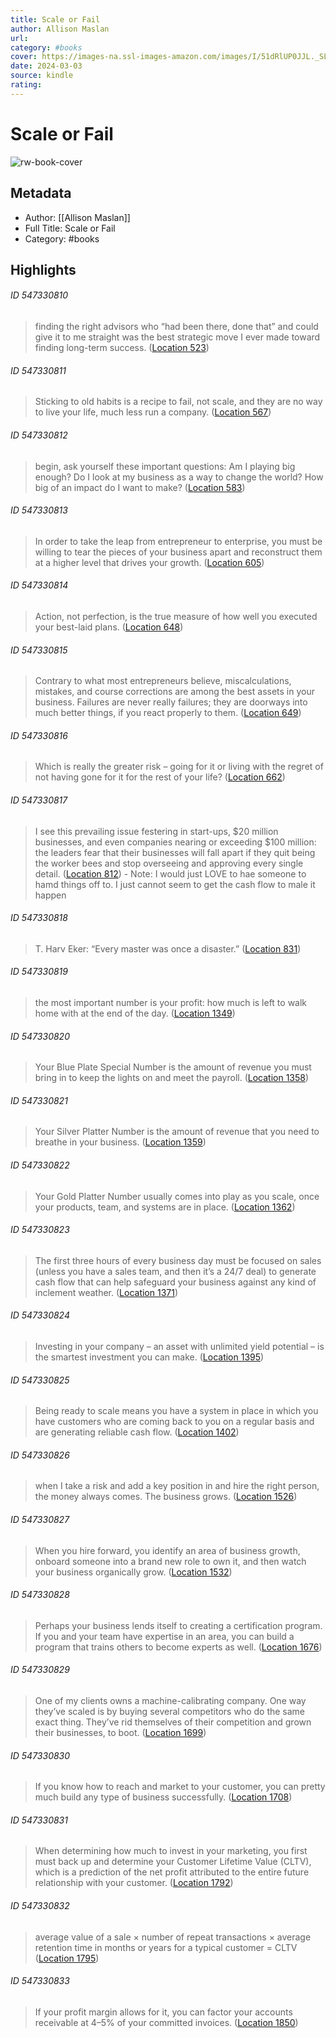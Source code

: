 ```yaml
---
title: Scale or Fail
author: Allison Maslan
url: 
category: #books
cover: https://images-na.ssl-images-amazon.com/images/I/51dRlUP0JJL._SL200_.jpg
date: 2024-03-03
source: kindle
rating:
---
```

# Scale or Fail

![rw-book-cover](https://images-na.ssl-images-amazon.com/images/I/51dRlUP0JJL._SL200_.jpg)

## Metadata
- Author: [[Allison Maslan]]
- Full Title: Scale or Fail
- Category: #books

## Highlights
###### ID 547330810
> finding the right advisors who “had been there, done that” and could give it to me straight was the best strategic move I ever made toward finding long-term success. ([Location 523](https://readwise.io/to_kindle?action=open&asin=B07JDF8PXP&location=523))
    
###### ID 547330811
> Sticking to old habits is a recipe to fail, not scale, and they are no way to live your life, much less run a company. ([Location 567](https://readwise.io/to_kindle?action=open&asin=B07JDF8PXP&location=567))
    
###### ID 547330812
> begin, ask yourself these important questions: Am I playing big enough? Do I look at my business as a way to change the world? How big of an impact do I want to make? ([Location 583](https://readwise.io/to_kindle?action=open&asin=B07JDF8PXP&location=583))
    
###### ID 547330813
> In order to take the leap from entrepreneur to enterprise, you must be willing to tear the pieces of your business apart and reconstruct them at a higher level that drives your growth. ([Location 605](https://readwise.io/to_kindle?action=open&asin=B07JDF8PXP&location=605))
    
###### ID 547330814
> Action, not perfection, is the true measure of how well you executed your best-laid plans. ([Location 648](https://readwise.io/to_kindle?action=open&asin=B07JDF8PXP&location=648))
    
###### ID 547330815
> Contrary to what most entrepreneurs believe, miscalculations, mistakes, and course corrections are among the best assets in your business. Failures are never really failures; they are doorways into much better things, if you react properly to them. ([Location 649](https://readwise.io/to_kindle?action=open&asin=B07JDF8PXP&location=649))
    
###### ID 547330816
> Which is really the greater risk – going for it or living with the regret of not having gone for it for the rest of your life? ([Location 662](https://readwise.io/to_kindle?action=open&asin=B07JDF8PXP&location=662))
    
###### ID 547330817
> I see this prevailing issue festering in start-ups, $20 million businesses, and even companies nearing or exceeding $100 million: the leaders fear that their businesses will fall apart if they quit being the worker bees and stop overseeing and approving every single detail. ([Location 812](https://readwise.io/to_kindle?action=open&asin=B07JDF8PXP&location=812))
    - Note: I would just LOVE to hae someone to hamd things off to. I just cannot seem to get the cash flow to male it happen
    
###### ID 547330818
> T. Harv Eker: “Every master was once a disaster.” ([Location 831](https://readwise.io/to_kindle?action=open&asin=B07JDF8PXP&location=831))
    
###### ID 547330819
> the most important number is your profit: how much is left to walk home with at the end of the day. ([Location 1349](https://readwise.io/to_kindle?action=open&asin=B07JDF8PXP&location=1349))
    
###### ID 547330820
> Your Blue Plate Special Number is the amount of revenue you must bring in to keep the lights on and meet the payroll. ([Location 1358](https://readwise.io/to_kindle?action=open&asin=B07JDF8PXP&location=1358))
    
###### ID 547330821
> Your Silver Platter Number is the amount of revenue that you need to breathe in your business. ([Location 1359](https://readwise.io/to_kindle?action=open&asin=B07JDF8PXP&location=1359))
    
###### ID 547330822
> Your Gold Platter Number usually comes into play as you scale, once your products, team, and systems are in place. ([Location 1362](https://readwise.io/to_kindle?action=open&asin=B07JDF8PXP&location=1362))
    
###### ID 547330823
> The first three hours of every business day must be focused on sales (unless you have a sales team, and then it’s a 24/7 deal) to generate cash flow that can help safeguard your business against any kind of inclement weather. ([Location 1371](https://readwise.io/to_kindle?action=open&asin=B07JDF8PXP&location=1371))
    
###### ID 547330824
> Investing in your company – an asset with unlimited yield potential – is the smartest investment you can make. ([Location 1395](https://readwise.io/to_kindle?action=open&asin=B07JDF8PXP&location=1395))
    
###### ID 547330825
> Being ready to scale means you have a system in place in which you have customers who are coming back to you on a regular basis and are generating reliable cash flow. ([Location 1402](https://readwise.io/to_kindle?action=open&asin=B07JDF8PXP&location=1402))
    
###### ID 547330826
> when I take a risk and add a key position in and hire the right person, the money always comes. The business grows. ([Location 1526](https://readwise.io/to_kindle?action=open&asin=B07JDF8PXP&location=1526))
    
###### ID 547330827
> When you hire forward, you identify an area of business growth, onboard someone into a brand new role to own it, and then watch your business organically grow. ([Location 1532](https://readwise.io/to_kindle?action=open&asin=B07JDF8PXP&location=1532))
    
###### ID 547330828
> Perhaps your business lends itself to creating a certification program. If you and your team have expertise in an area, you can build a program that trains others to become experts as well. ([Location 1676](https://readwise.io/to_kindle?action=open&asin=B07JDF8PXP&location=1676))
    
###### ID 547330829
> One of my clients owns a machine-calibrating company. One way they’ve scaled is by buying several competitors who do the same exact thing. They’ve rid themselves of their competition and grown their businesses, to boot. ([Location 1699](https://readwise.io/to_kindle?action=open&asin=B07JDF8PXP&location=1699))
    
###### ID 547330830
> If you know how to reach and market to your customer, you can pretty much build any type of business successfully. ([Location 1708](https://readwise.io/to_kindle?action=open&asin=B07JDF8PXP&location=1708))
    
###### ID 547330831
> When determining how much to invest in your marketing, you first must back up and determine your Customer Lifetime Value (CLTV), which is a prediction of the net profit attributed to the entire future relationship with your customer. ([Location 1792](https://readwise.io/to_kindle?action=open&asin=B07JDF8PXP&location=1792))
    
###### ID 547330832
> average value of a sale × number of repeat transactions × average retention time in months or years for a typical customer = CLTV ([Location 1795](https://readwise.io/to_kindle?action=open&asin=B07JDF8PXP&location=1795))
    
###### ID 547330833
> If your profit margin allows for it, you can factor your accounts receivable at 4–5% of your committed invoices. ([Location 1850](https://readwise.io/to_kindle?action=open&asin=B07JDF8PXP&location=1850))
    

